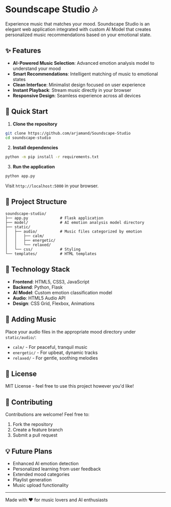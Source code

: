 # Soundscape Studio 🎶

Experience music that matches your mood. Soundscape Studio is an elegant web application integrated with custom AI Model that creates personalized music recommendations based on your emotional state.

## ✨ Features

- **AI-Powered Music Selection**: Advanced emotion analysis model to understand your mood
- **Smart Recommendations**: Intelligent matching of music to emotional states
- **Clean Interface**: Minimalist design focused on user experience
- **Instant Playback**: Stream music directly in your browser
- **Responsive Design**: Seamless experience across all devices

## 🚀 Quick Start

1. **Clone the repository**
```bash
git clone https://github.com/arjamand/Soundscape-Studio
cd soundscape-studio
```

2. **Install dependencies**
```bash
python -m pip install -r requirements.txt
```

3. **Run the application**
```bash
python app.py
```

Visit `http://localhost:5000` in your browser.

## 📁 Project Structure

```
soundscape-studio/
├── app.py              # Flask application
├── model/              # AI emotion analysis model directory
├── static/
│   ├── audio/          # Music files categorized by emotion
│   │   ├── calm/
│   │   ├── energetic/
│   │   └── relaxed/
│   └── css/            # Styling
└── templates/          # HTML templates
```

## 🔧 Technology Stack

- **Frontend**: HTML5, CSS3, JavaScript
- **Backend**: Python, Flask
- **AI Model**: Custom emotion classification model
- **Audio**: HTML5 Audio API
- **Design**: CSS Grid, Flexbox, Animations

## 🎵 Adding Music

Place your audio files in the appropriate mood directory under `static/audio/`:
- `calm/` - For peaceful, tranquil music
- `energetic/` - For upbeat, dynamic tracks
- `relaxed/` - For gentle, soothing melodies

## 📝 License

MIT License - feel free to use this project however you'd like!

## 🤝 Contributing

Contributions are welcome! Feel free to:
1. Fork the repository
2. Create a feature branch
3. Submit a pull request

## 💡 Future Plans

- Enhanced AI emotion detection
- Personalized learning from user feedback
- Extended mood categories
- Playlist generation
- Music upload functionality
---

Made with ❤️ for music lovers and AI enthusiasts
